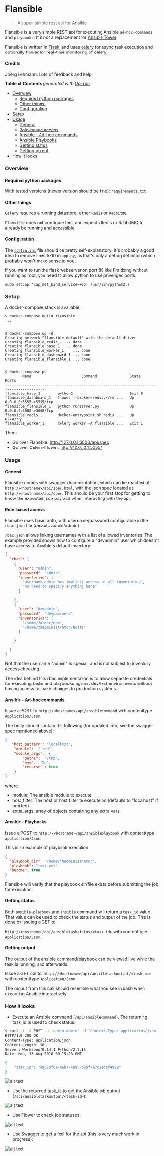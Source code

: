 
# Flansible

> A super-simple rest api for Ansible


Flansible is a very simple REST api for executing Ansible `ad-hoc-commands` and `playbooks`. It it _not_ a replacement for [Ansible Tower](https://www.ansible.com/tower).

Flansible is written in [Flask](http://flask.pocoo.org/), and uses [celery](http://www.celeryproject.org/) for async task execution and optionally [flower](http://flower.readthedocs.io/en/latest/features.html) for real-time monitoring of celery.


#### Credits

Joerg Lehmann: Lots of feedback and help


<!-- START doctoc generated TOC please keep comment here to allow auto update -->
<!-- DON'T EDIT THIS SECTION, INSTEAD RE-RUN doctoc TO UPDATE -->
**Table of Contents**  *generated with [DocToc](https://github.com/thlorenz/doctoc)*

- [Overview](#overview)
  - [Required python packages](#required-python-packages)
  - [Other things:](#other-things)
  - [Configuration](#configuration)
- [Setup](#setup)
- [Usage](#usage)
  - [General](#general)
  - [Role-based access](#role-based-access)
  - [Ansible - Ad-hoc commands](#ansible---ad-hoc-commands)
  - [Ansible Playbooks](#ansible-playbooks)
  - [Getting status](#getting-status)
  - [Getting output](#getting-output)
- [How it looks](#how-it-looks)

<!-- END doctoc generated TOC please keep comment here to allow auto update -->


### Overview

#### Required python packages 

With tested versions (newer version should be fine): [`requirements.txt`](Flansible/requirements.txt)


#### Other things

`Celery` requires a running datastore, either `Redis` or `RabbitMQ`.


`Flansible` does not configure this, and expects Redis or RabbitMQ to already be running and accessible.


#### Configuration

The [`config.ini`](Flansible/config.ini) file should be pretty self-explanatory. It's probably a good idea to remove lines 5-10 in `app.py`, as that's only a debug definition which probably won't make sense to you.

If you want to run the flask webserver on port 80 like I'm doing without running as root, you need to allow python to use priveliged ports:

`sudo setcap 'cap_net_bind_service=+ep' /usr/bin/python2.7`


### Setup

A docker-compose stack is available:


```
$ docker-compose build flansible
...


$ docker-compose up -d
Creating network "flansible_default" with the default driver
Creating flansible_redis_1 ... done
Creating flansible_base_1  ... done
Creating flansible_worker_1    ... done
Creating flansible_dashboard_1 ... done
Creating flansible_flansible_1 ... done


$ docker-compose ps
        Name                       Command               State            Ports         
----------------------------------------------------------------------------------------
flansible_base_1        python2                          Exit 0                         
flansible_dashboard_1   flower --broker=redis://re ...   Up       0.0.0.0:5555->5555/tcp
flansible_flansible_1   python runserver.py              Up       0.0.0.0:3000->3000/tcp
flansible_redis_1       docker-entrypoint.sh redis ...   Up       6379/tcp              
flansible_worker_1      celery worker -A flansible ...   Exit 1  
```

Then:
* Go over Flansible: http://127.0.0.1:3000/api/spec
* Go over Celery-Flower: http://127.0.0.1:5555/


### Usage

#### General

Flansible comes with swagger documentation, which can be reached at
`http://<hostname>/api/spec.html`, with the json spec located at `http://<hostname>/api/spec`. This should be your first stop for getting to know the expected json payload when interacting with the api.


#### Role-based access

Flansible uses basic auth, with username/password configurable in the `rbac.json` file (default: admin/admin)

`rbac.json` allows linking usernames with a list of allowed inventories. The example provided shows how to configure a "devadmin" user
which doesn't have access to Ansible's default inventory:

```json
{
  "rbac": [
    {
      "user": "admin",
      "password": "admin",
      "inventories": [
        "username admin has implicit access to all inventories",
        "no need to specify anything here"
      ]

    },
    {
      "user": "devadmin",
      "password": "devpassword",
      "inventories": [
        "/some/folder/dev",
        "/home/thadministrator/hosts"
      ]

    }

  ]
}
```

Not that the username "admin" is special, and is not subject to inventory access checking.

The idea behind this rbac implementation is to allow separate credentials for executing tasks and playbooks 
against dev/test environments without having access to make changes to production systems.


#### Ansible - Ad-hoc commands

Issue a POST to `http://<hostname>/api/ansiblecommand` with contenttype `Application/Json`.

The body should contain the following (for updated info, see the swagger spec mentioned above):
```json
{
   "host_pattern": "localhost", 
    "module":  "find",
    "module_args":  {                            
        "paths":  "/tmp",       
        "age":  "2d",
        "recurse" : true
    }                            
}    
```
where
* module: The ansible module to execute
* host_filter: The host or host filter to execute on (defaults to "localhost" if omitted)
* extra_args: array of objects containing any extra vars


#### Ansible - Playbooks

Issue a POST to `http://<hostname>/api/ansibleplaybook` with contenttype `application/Json`.

This is an example of playbook execution:

```json
{
  "playbook_dir": "/home/thadministrator",
  "playbook": "test.yml",
  "become": true
}
```

Flansible will verify that the playbook dir/file exists before submitting the job for execution.

#### Getting status

Both `ansible-playbook` and `ansible` command will return a `task_id` value. That value can be used to check the status and output of the job. This is done by issuing a GET to 

`http://<hostname>/api/ansibletaskstatus/<task_id>` with contenttype `Application/Json`.


#### Getting output

The output of the ansible command/playbook can be viewed live while the task is running, and afterwards.

Issue a GET cal to:
`http://<hostname>/api/ansibletaskoutput/<task_id>` with contenttype `Application/Json`.

The output from this call should resemble what you see in bash when executing Ansible interactively.


### How it looks

* Execute an Ansible command (`/api/ansiblecommand`). The returning task_id is used to check status: 

```bash
$ curl -i -X POST -u 'admin:admin' -H 'Content-Type: application/json' -d @examples/ansiblecommand.json http://127.0.0.1:3000/api/ansiblecommand
HTTP/1.0 200 OK
Content-Type: application/json
Content-Length: 58
Server: Werkzeug/0.14.1 Python/2.7.15
Date: Mon, 13 Aug 2018 09:15:23 GMT

{
    "task_id": "b9670f6e-dab7-4095-b8bf-e7c20daf4998"
}
```

![alt text](http://s33.postimg.org/eucfmo0un/2016_06_09_03_12_32_Postman.jpg "Execute the thing")


* Use the returned task_id to get the Ansible job output (`/api/ansibletaskoutput/<task-id>`):




![alt text](http://s33.postimg.org/7ir75l7wv/2016_06_09_03_13_04_Postman.jpg "Get output")

* Use Flower to check job statuses:

![alt text](http://s33.postimg.org/wnn9g4dov/2016_06_09_03_19_09_Celery_Flower.png "Get job status")

* Use Swagger to get a feel for the api (this is very much work in progress):

![alt text](http://s33.postimg.org/fq2hivpe7/2016_06_09_03_20_49_Swagger_UI.png "Swagger spec")